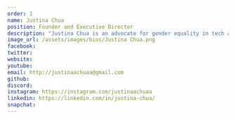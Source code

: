 ```yaml
---
order: 1
name: Justina Chua
position: Founder and Executive Director
description: "Justina Chua is an advocate for gender equality in tech and a junior at Vernon Hills High School near Chicago, Illinois. She founded HAX to make computer science more accessible and inclusive for girls and underrepresented minorities after facing discrimination as one of the few girls—if not, the only girl—in CS classes, competitions, and activities. At HAX, she directs all HAX operations and leads the HAX Executive Team. Outside of HAX, she serves as President of CS Club at school and is heavily involved in all-female CS communities as a Stanford she++ Fellow, NCWIT Awardee, and #BUILTBYGIRLS Advisee. In her free time, she enjoys going on boba runs with friends, watching Netflix shows, and reading up on psychology and tech."
image_url: /assets/images/bios/Justina Chua.png
facebook: 
twitter: 
website: 
youtube: 
email: http://justinaachuaa@gmail.com
github: 
discord: 
instagram: https://instagram.com/justinaachuaa
linkedin: https://linkedin.com/in/justina-chua/
snapchat: 
---
```


